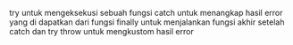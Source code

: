 try untuk mengeksekusi sebuah fungsi
catch untuk menangkap hasil error yang di dapatkan dari fungsi
finally untuk menjalankan fungsi akhir setelah catch dan try
throw untuk mengkustom hasil error